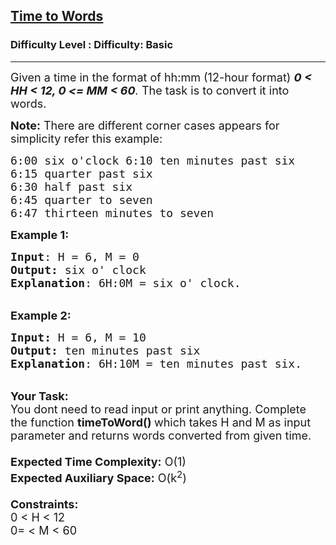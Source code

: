 <h2><a href="https://www.geeksforgeeks.org/problems/time-to-words3728/1?page=12&difficulty=Basic&status=unsolved,attempted&sortBy=accuracy">Time to Words</a></h2><h3>Difficulty Level : Difficulty: Basic</h3><hr><div class="problems_problem_content__Xm_eO"><p><span style="font-size: 18px;">Given a time in the format of hh:mm (12-hour format) <em><strong>0 &lt; HH&nbsp;&lt; 12, 0 &lt;= MM&nbsp;&lt; 60</strong>.</em> The task is to convert it into words.</span></p>
<p><span style="font-size: 18px;"><strong>Note:</strong> There are different corner cases appears for simplicity refer this example:</span></p>
<pre><span style="font-size: 18px;">6:00 six o'clock 6:10 ten minutes past six
6:15 quarter past six
6:30 half past six
6:45 quarter to seven
6:47 thirteen minutes to seven</span></pre>
<p><span style="font-size: 18px;"><strong>Example 1:</strong></span></p>
<pre><span style="font-size: 18px;"><strong>Input</strong>: H = 6, M = 0
<strong>Output:</strong>&nbsp;six o' clock
<strong>Explanation</strong>: 6H:0M = six o' clock.</span></pre>
<p><br><span style="font-size: 18px;"><strong>Example 2:</strong></span></p>
<pre><span style="font-size: 18px;"><strong>Input: </strong>H = 6, M = 10
<strong>Output:&nbsp;</strong>ten minutes past six</span><span style="font-size: 18px;">
<strong>Explanation</strong>: 6H:10M = ten minutes past six.
</span></pre>
<p><br><span style="font-size: 18px;"><strong>Your Task:&nbsp;&nbsp;</strong><br>You dont need to read input or print anything. Complete the function <strong>timeToWord()&nbsp;</strong>which takes H&nbsp;and M&nbsp;as input parameter and returns&nbsp;words converted from given time.<br><br><strong>Expected Time Complexity:</strong> O(1)<br><strong>Expected Auxiliary Space:</strong> O(k<sup>2</sup>)<br><br><strong>Constraints:</strong><br>0 &lt;&nbsp;H&nbsp;&lt; 12<br>0= &lt; M&nbsp;&lt; 60</span></p></div>